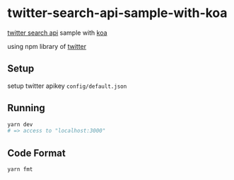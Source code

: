 # twitter-search-api-sample-with-koa

[twitter search api](https://developer.twitter.com/en/docs/tweets/search/api-reference/get-search-tweets.html) sample with [koa](https://koajs.com/)

using npm library of [twitter](https://www.npmjs.com/package/twitter)

## Setup

setup twitter apikey `config/default.json`

## Running

```bash
yarn dev
# => access to "localhost:3000"
```

## Code Format

```bash
yarn fmt
```
